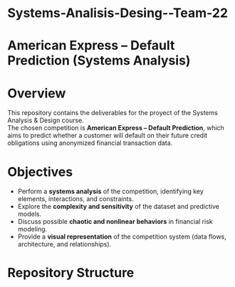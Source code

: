 # Systems-Analisis-Desing--Team-22
# American Express – Default Prediction (Systems Analysis)

# Overview
This repository contains the deliverables for the proyect of the Systems Analysis & Design course.  
The chosen competition is **American Express – Default Prediction**, which aims to predict whether a customer will default on their future credit obligations using anonymized financial transaction data.

# Objectives
- Perform a **systems analysis** of the competition, identifying key elements, interactions, and constraints.  
- Explore the **complexity and sensitivity** of the dataset and predictive models.  
- Discuss possible **chaotic and nonlinear behaviors** in financial risk modeling.  
- Provide a **visual representation** of the competition system (data flows, architecture, and relationships).  

# Repository Structure
